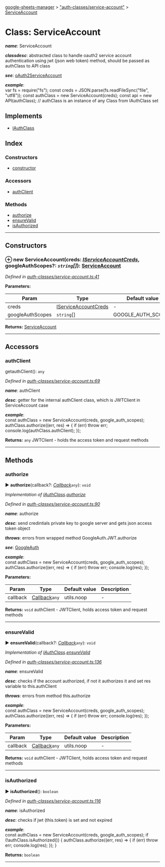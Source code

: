 [google-sheets-manager](../README.md) > ["auth-classes/service-account"](../modules/_auth_classes_service_account_.md) > [ServiceAccount](../classes/_auth_classes_service_account_.serviceaccount.md)



# Class: ServiceAccount

*__name__*: ServiceAccount

*__classdesc__*: abstracted class to handle oauth2 service account authentication using jwt (json web token) method, should be passed as authClass to API class

*__see__*: [oAuth2ServiceAccount](https://developers.google.com/identity/protocols/OAuth2ServiceAccount)

*__example__*:     
        var fs = require("fs");
        const creds = JSON.parse(fs.readFileSync("file", "utf8"));
        const authClass = new ServiceAccount(creds);
        const api = new API(authClass); // authClass is an instance of any Class from IAuthClass set


## Implements

* [IAuthClass](../interfaces/_auth_classes_auth_class_.iauthclass.md)

## Index

### Constructors

* [constructor](_auth_classes_service_account_.serviceaccount.md#constructor)


### Accessors

* [authClient](_auth_classes_service_account_.serviceaccount.md#authclient)


### Methods

* [authorize](_auth_classes_service_account_.serviceaccount.md#authorize)
* [ensureValid](_auth_classes_service_account_.serviceaccount.md#ensurevalid)
* [isAuthorized](_auth_classes_service_account_.serviceaccount.md#isauthorized)



---
## Constructors
<a id="constructor"></a>


### ⊕ **new ServiceAccount**(creds: *[IServiceAccountCreds](../interfaces/_utils_type_alias_.iserviceaccountcreds.md)*, googleAuthScopes?: *`string`[]*): [ServiceAccount](_auth_classes_service_account_.serviceaccount.md)



*Defined in [auth-classes/service-account.ts:41](https://github.com/AbdelrahmanRamadan/google-sheets-manager/blob/7221d95/src/auth-classes/service-account.ts#L41)*



**Parameters:**

| Param | Type | Default value | Description |
| ------ | ------ | ------ | ------ |
| creds | [IServiceAccountCreds](../interfaces/_utils_type_alias_.iserviceaccountcreds.md)  | - |   - |
| googleAuthScopes | `string`[]  |  GOOGLE_AUTH_SCOPES |   - |





**Returns:** [ServiceAccount](_auth_classes_service_account_.serviceaccount.md)

---



## Accessors
<a id="authclient"></a>

###  authClient


getauthClient(): `any`


*Defined in [auth-classes/service-account.ts:69](https://github.com/AbdelrahmanRamadan/google-sheets-manager/blob/7221d95/src/auth-classes/service-account.ts#L69)*


*__name__*: authClient

*__desc__*: getter for the internal authClient class, which is JWTClient in ServiceAccount case

*__example__*:     
        const authClass = new ServiceAccount(creds, google_auth_scopes);
        authClass.authorize((err, res) => {
            if (err)
                throw err;
            console.log(authClass.authClient);
        });





**Returns:** `any`
JWTClient - holds the access token and request methods



___


## Methods
<a id="authorize"></a>

###  authorize

► **authorize**(callback?: *[Callback](../modules/_utils_type_alias_.md#callback)`any`*): `void`




*Implementation of [IAuthClass](../interfaces/_auth_classes_auth_class_.iauthclass.md).[authorize](../interfaces/_auth_classes_auth_class_.iauthclass.md#authorize)*

*Defined in [auth-classes/service-account.ts:90](https://github.com/AbdelrahmanRamadan/google-sheets-manager/blob/7221d95/src/auth-classes/service-account.ts#L90)*


*__name__*: authorize

*__desc__*: send credintials private key to google server and gets json access token object

*__throws__*: errors from wrapped method GoogleAuth.JWT.authorize

*__see__*: [GoogleAuth](https://github.com/google/google-auth-library-nodejs)

*__example__*:     
        const authClass = new ServiceAccount(creds, google_auth_scopes);
        authClass.authorize((err, res) => {
            if (err)
                throw err;
            console.log(res);
        });



**Parameters:**

| Param | Type | Default value | Description |
| ------ | ------ | ------ | ------ |
| callback | [Callback](../modules/_utils_type_alias_.md#callback)`any`  |  utils.noop |   - |





**Returns:** `void`
authClient - JWTClient, holds access token and request methods





___

<a id="ensurevalid"></a>

###  ensureValid

► **ensureValid**(callback?: *[Callback](../modules/_utils_type_alias_.md#callback)`any`*): `void`




*Implementation of [IAuthClass](../interfaces/_auth_classes_auth_class_.iauthclass.md).[ensureValid](../interfaces/_auth_classes_auth_class_.iauthclass.md#ensurevalid)*

*Defined in [auth-classes/service-account.ts:136](https://github.com/AbdelrahmanRamadan/google-sheets-manager/blob/7221d95/src/auth-classes/service-account.ts#L136)*


*__name__*: ensureValid

*__desc__*: checks if the account authorized, if not it authorizes it and set res variable to this.authClient

*__throws__*: errors from method this.authorize

*__example__*:     
        const authClass = new ServiceAccount(creds, google_auth_scopes);
        authClass.authorize((err, res) => {
            if (err)
                throw err;
            console.log(res);
        });



**Parameters:**

| Param | Type | Default value | Description |
| ------ | ------ | ------ | ------ |
| callback | [Callback](../modules/_utils_type_alias_.md#callback)`any`  |  utils.noop |   - |





**Returns:** `void`
authClient - JWTClient, holds access token and request methods





___

<a id="isauthorized"></a>

###  isAuthorized

► **isAuthorized**(): `boolean`




*Defined in [auth-classes/service-account.ts:116](https://github.com/AbdelrahmanRamadan/google-sheets-manager/blob/7221d95/src/auth-classes/service-account.ts#L116)*


*__name__*: isAuthorized

*__desc__*: checks if jwt (this.token) is set and not expired

*__example__*:     
        const authClass = new ServiceAccount(creds, google_auth_scopes);
        if (!authClass.isAuthorized()) {
            authClass.authorize((err, res) => {
                if (err)
                    throw err;
                console.log(res);
            });
        }





**Returns:** `boolean`





___


